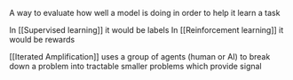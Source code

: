 A way to evaluate how well a model is doing in order to help it learn a task 

In [[Supervised learning]] it would be labels
In [[Reinforcement learning]] it would be rewards

[[Iterated Amplification]] uses a group of agents (human or AI) to break down a problem into tractable smaller problems which provide signal